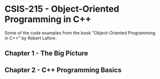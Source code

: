 # CSIS-215 - Object-Oriented Programming in C++

Some of the code examples from the book "Object-Oriented Programming in C++" by Robert Lafore.

## Chapter 1 - The Big Picture

## Chapter 2 - C++ Programming Basics
